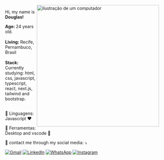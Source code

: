 
<img src="https://raw.githubusercontent.com/MicaelliMedeiros/micaellimedeiros/master/image/computer-illustration.png" alt="ilustração de um computador" min-width="400px" max-width="400px" width="400px" align="right">

<p align="left"> 
            Hi, my name is <strong>Douglas!</strong>

<strong> Age: </strong> 24 years old. <br> <br>
<strong> Living: </strong> Recife, Pernambuco, Brasil <br> <br>
<strong> Stack: </strong> Currently studying: html, css, javascript, typescript, react, next.js, tailwind and bootstrap. <br> <br>
<p align="left">
  🦄 Linguagens: Javascript ❤️
</p>

<p align="left">
  💼 Ferramentas: Desktop and vscode 🤖
</p>

<p align="left">
  💌 contact me through my social media: ⤵️
</p>

<p align="left">
  <a href="#" title="Gmail">
  <img src="https://img.shields.io/badge/-Gmail-FF0000?style=flat-square&labelColor=FF0000&logo=gmail&logoColor=white&link=LINK-DO-SEU-GMAIL" alt="Gmail"/></a>
  <a href="https://www.linkedin.com/in/douglas-sales-901898262/" title="LinkedIn">
  <img src="https://img.shields.io/badge/-Linkedin-0e76a8?style=flat-square&logo=Linkedin&logoColor=white&link=LINK-DO-SEU-LINKEDIN" alt="LinkedIn"/></a>
  <a href="https://wa.link/bfvrx0" title="WhatsApp">
  <img src="https://img.shields.io/badge/-WhatsApp-25d366?style=flat-square&labelColor=25d366&logo=whatsapp&logoColor=white&link=API-DO-SEU-WHATSAPP" alt="WhatsApp"/></a>
  <a href="https://www.instagram.com/dougsales.js/" title="Instagram">
  <img src="https://img.shields.io/badge/-Instagram-DF0174?style=flat-square&labelColor=DF0174&logo=instagram&logoColor=white&link=LINK-DO-SEU-INSTAGRAM" alt="Instagram"/></a>
</p>


